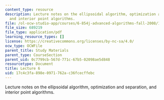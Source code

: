 ```yaml
---
content_type: resource
description: Lecture notes on the ellipsoidal algorithm, optimization and separation,
  and interior point algorithms.
file: /ol-ocw-studio-app/courses/6-854j-advanced-algorithms-fall-2008/17c4c3fa898e0971762ac36fcecffebc_lect10_01.pdf
file_size: 689219
file_type: application/pdf
learning_resource_types: []
license: https://creativecommons.org/licenses/by-nc-sa/4.0/
ocw_type: OCWFile
parent_title: Study Materials
parent_type: CourseSection
parent_uid: 0c7799cb-567d-771c-67b5-02098ae5d848
resourcetype: Document
title: Lecture 6
uid: 17c4c3fa-898e-0971-762a-c36fcecffebc
---
```

Lecture notes on the ellipsoidal algorithm, optimization and separation, and interior point algorithms.